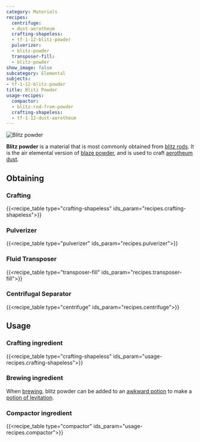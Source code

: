 ```yaml
---
category: Materials
recipes:
  centrifuge:
  - dust-aerotheum
  crafting-shapeless:
  - tf-1-12-blitz-powder
  pulverizer:
  - blitz-powder
  transposer-fill:
  - blitz-powder
show_image: false
subcategory: Elemental
subjects:
- tf-1-12-blitz-powder
title: Blitz Powder
usage-recipes:
  compactor:
  - blitz-rod-from-powder
  crafting-shapeless:
  - tf-1-12-dust-aerotheum
---
```


![Blitz powder](/images/docs/1.12/thermal-foundation/blitz-powder.gif)


**Blitz powder** is a material that is most commonly obtained from [blitz
rods](../blitz-rod/). It is the air elemental version of [blaze
powder](https://minecraft.gamepedia.com/Blaze_Powder), and is used to craft
[aerotheum dust](../aerotheum-dust/).


Obtaining
---------

### Crafting
{{<recipe_table type="crafting-shapeless" ids_param="recipes.crafting-shapeless">}}

### Pulverizer
{{<recipe_table type="pulverizer" ids_param="recipes.pulverizer">}}

### Fluid Transposer
{{<recipe_table type="transposer-fill" ids_param="recipes.transposer-fill">}}

### Centrifugal Separator
{{<recipe_table type="centrifuge" ids_param="recipes.centrifuge">}}


Usage
-----

### Crafting ingredient
{{<recipe_table type="crafting-shapeless" ids_param="usage-recipes.crafting-shapeless">}}

### Brewing ingredient
When [brewing](https://minecraft.gamepedia.com/Brewing), blitz powder can be
added to an [awkward
potion](https://minecraft.gamepedia.com/Potion#Base_potions) to make a [potion
of levitation](../../cofh-core/potions/).

### Compactor ingredient
{{<recipe_table type="compactor" ids_param="usage-recipes.compactor">}}
